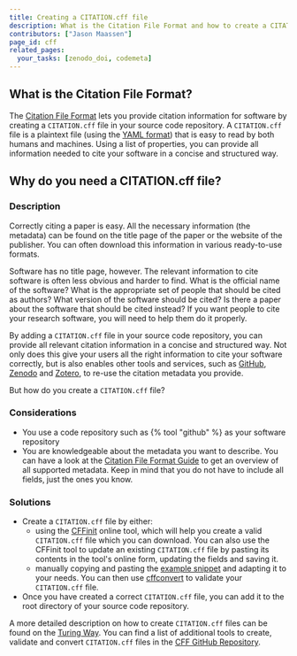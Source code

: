 ```yaml
---
title: Creating a CITATION.cff file
description: What is the Citation File Format and how to create a CITATION.cff for your software
contributors: ["Jason Maassen"]
page_id: cff
related_pages:
  your_tasks: [zenodo_doi, codemeta]
---
```

## What is the Citation File Format?
The [Citation File Format](https://citation-file-format.github.io/) lets you provide citation information for software by creating a `CITATION.cff` file in your source code 
repository. A `CITATION.cff` file is a plaintext file (using the [YAML format](https://yaml.org/spec/1.2.2/)) that is easy to read by both humans and machines. Using a list of properties, you can provide all 
information needed to cite your software in a concise and structured way. 

## Why do you need a CITATION.cff file?

### Description <!-- do not delete this heading and write your text below it -->

Correctly citing a paper is easy. All the necessary information (the metadata) can be found on the title page of the paper or the website of the publisher. You can often download this information in 
various ready-to-use formats.

Software has no title page, however. The relevant information to cite software is often less obvious and harder to find. What is the official name of the software? What is the appropriate set of people 
that should be cited as authors? What version of the software should be cited? Is there a paper about the software that should be cited instead? If you want people to cite your research software, you will 
need to help them do it properly.

By adding a `CITATION.cff` file in your source code repository, you can provide all relevant citation information in a concise and structured way. Not only does this give your users all the right 
information to cite your software correctly, but is also enables other tools and services, such as [GitHub](https://github.blog/news-insights/company-news/enhanced-support-citations-github/), 
[Zenodo](https://support.zenodo.org/help/en-gb/24-github-integration/96-how-does-a-citation-cff-file-affect-metadata-of-my-github-release) and [Zotero](https://www.zotero.org/), to re-use the citation 
metadata you provide.

But how do you create a `CITATION.cff` file?

### Considerations <!-- do not delete this heading and write your text below it -->
* You use a code repository such as {% tool "github" %} as your software repository
* You are knowledgeable about the metadata you want to describe. You can have a look at the [Citation File Format Guide](https://github.com/citation-file-format/citation-file-format/blob/main/schema-guide.md)
to get an overview of all supported metadata. Keep in mind that you do not have to include all fields, just the ones you know. 

### Solutions <!-- do not delete this heading and write your text below it -->
* Create a `CITATION.cff` file by either:
  * using the [CFFinit](https://citation-file-format.github.io/cff-initializer-javascript/#/) online tool, which will help you create a valid `CITATION.cff` file which you can download. You can also use the CFFinit tool to update an existing `CITATION.cff` file by pasting its contents in the tool's online form, updating the fields and saving it.
  * manually copying and pasting the [example snippet](https://github.com/citation-file-format/citation-file-format?tab=readme-ov-file#structure) and adapting it to your needs. You can then use [cffconvert](https://pypi.org/project/cffconvert/) to validate your `CITATION.cff` file. 
* Once you have created a correct `CITATION.cff` file, you can add it to the root directory of your source code repository.

A more detailed description on how to create `CITATION.cff` files can be found on the [Turing Way](https://book.the-turing-way.org/communication/citable/citable-cff.html). You can find a list of 
additional tools to create, validate and convert `CITATION.cff` files in the [CFF GitHub Repository](https://github.com/citation-file-format/citation-file-format#tools-to-work-with-citationcff-files-wrench).
